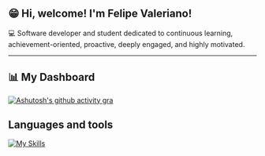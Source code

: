 ## 😁  Hi, welcome! I'm <strong>Felipe Valeriano!</strong>


💻 Software developer and student dedicated to continuous learning, achievement-oriented, proactive, deeply engaged, and highly motivated.

---

## 📊 My Dashboard

[![Ashutosh's github activity gra](https://github-readme-activity-graph.vercel.app/graph?username=FelipeValeriano21&bg_color=000000&color=ffffff&line=ffa200&point=ffffff&area=true&hide_border=true)](https://github.com/ashutosh00710/github-readme-activity-graph)

## Languages and tools

[![My Skills](https://skillicons.dev/icons?i=html,css,figma,bootstrap,js,php,wordpress,nodejs,python,selenium,git,github,mysql,firebase,vscode)](https://skillicons.dev)
